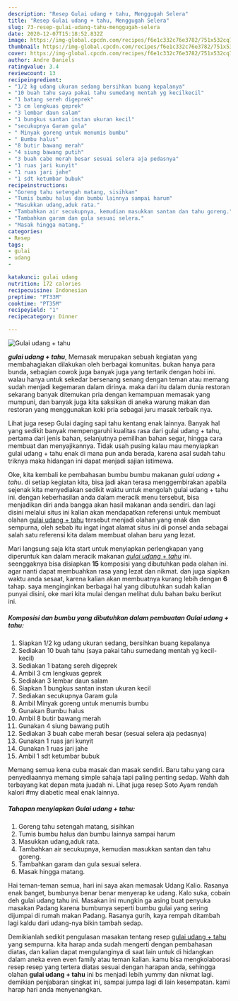 ```yaml
---
description: "Resep Gulai udang + tahu, Menggugah Selera"
title: "Resep Gulai udang + tahu, Menggugah Selera"
slug: 73-resep-gulai-udang-tahu-menggugah-selera
date: 2020-12-07T15:18:52.832Z
image: https://img-global.cpcdn.com/recipes/f6e1c332c76e3782/751x532cq70/gulai-udang-tahu-foto-resep-utama.jpg
thumbnail: https://img-global.cpcdn.com/recipes/f6e1c332c76e3782/751x532cq70/gulai-udang-tahu-foto-resep-utama.jpg
cover: https://img-global.cpcdn.com/recipes/f6e1c332c76e3782/751x532cq70/gulai-udang-tahu-foto-resep-utama.jpg
author: Andre Daniels
ratingvalue: 3.4
reviewcount: 13
recipeingredient:
- "1/2 kg udang ukuran sedang bersihkan buang kepalanya"
- "10 buah tahu saya pakai tahu sumedang mentah yg kecilkecil"
- "1 batang sereh digeprek"
- "3 cm lengkuas geprek"
- "3 lembar daun salam"
- "1 bungkus santan instan ukuran kecil"
- "secukupnya Garam gula"
- " Minyak goreng untuk menumis bumbu"
- " Bumbu halus"
- "8 butir bawang merah"
- "4 siung bawang putih"
- "3 buah cabe merah besar sesuai selera aja pedasnya"
- "1 ruas jari kunyit"
- "1 ruas jari jahe"
- "1 sdt ketumbar bubuk"
recipeinstructions:
- "Goreng tahu setengah matang, sisihkan"
- "Tumis bumbu halus dan bumbu lainnya sampai harum"
- "Masukkan udang,aduk rata."
- "Tambahkan air secukupnya, kemudian masukkan santan dan tahu goreng."
- "Tambahkan garam dan gula sesuai selera."
- "Masak hingga matang."
categories:
- Resep
tags:
- gulai
- udang
- 

katakunci: gulai udang  
nutrition: 172 calories
recipecuisine: Indonesian
preptime: "PT33M"
cooktime: "PT35M"
recipeyield: "1"
recipecategory: Dinner

---
```



![Gulai udang + tahu](https://img-global.cpcdn.com/recipes/f6e1c332c76e3782/751x532cq70/gulai-udang-tahu-foto-resep-utama.jpg)

<b><i>gulai udang + tahu</i></b>, Memasak merupakan sebuah kegiatan yang membahagiakan dilakukan oleh berbagai komunitas. bukan hanya para bunda, sebagian cowok juga banyak juga yang tertarik dengan hobi ini. walau hanya untuk sekedar bersenang senang dengan teman atau memang sudah menjadi kegemaran dalam dirinya. maka dari itu dalam dunia restoran sekarang banyak ditemukan pria dengan kemampuan memasak yang mumpuni, dan banyak juga kita saksikan di aneka warung makan dan restoran yang menggunakan koki pria sebagai juru masak terbaik nya.

Lihat juga resep Gulai daging sapi tahu kentang enak lainnya. Banyak hal yang sedikit banyak mempengaruhi kualitas rasa dari gulai udang + tahu, pertama dari jenis bahan, selanjutnya pemilihan bahan segar, hingga cara membuat dan menyajikannya. Tidak usah pusing kalau mau menyiapkan gulai udang + tahu enak di mana pun anda berada, karena asal sudah tahu triknya maka hidangan ini dapat menjadi sajian istimewa.

Oke, kita kembali ke pembahasan bumbu bumbu makanan <i>gulai udang + tahu</i>. di setiap kegiatan kita, bisa jadi akan terasa menggembirakan apabila sejenak kita menyediakan sedikit waktu untuk mengolah gulai udang + tahu ini. dengan keberhasilan anda dalam meracik menu tersebut, bisa menjadikan diri anda bangga akan hasil makanan anda sendiri. dan lagi disini melalui situs ini kalian akan mendapatkan referensi untuk membuat olahan <u>gulai udang + tahu</u> tersebut menjadi olahan yang enak dan sempurna, oleh sebab itu ingat ingat alamat situs ini di ponsel anda sebagai salah satu referensi kita dalam membuat olahan baru yang lezat.


Mari langsung saja kita start untuk menyiapkan perlengkapan yang diperuntuk kan dalam meracik makanan <u><i>gulai udang + tahu</i></u> ini. seenggaknya bisa disiapkan <b>15</b> komposisi yang dibutuhkan pada olahan ini. agar nanti dapat membuahkan rasa yang lezat dan nikmat. dan juga siapkan waktu anda sesaat, karena kalian akan membuatnya kurang lebih dengan <b>6</b> tahap. saya menginginkan berbagai hal yang dibutuhkan sudah kalian punyai disini, oke mari kita mulai dengan melihat dulu bahan baku berikut ini.

<!--inarticleads1-->

##### Komposisi dan bumbu yang dibutuhkan dalam pembuatan Gulai udang + tahu:

1. Siapkan 1/2 kg udang ukuran sedang, bersihkan buang kepalanya
1. Sediakan 10 buah tahu (saya pakai tahu sumedang mentah yg kecil-kecil)
1. Sediakan 1 batang sereh digeprek
1. Ambil 3 cm lengkuas geprek
1. Sediakan 3 lembar daun salam
1. Siapkan 1 bungkus santan instan ukuran kecil
1. Sediakan secukupnya Garam gula
1. Ambil  Minyak goreng untuk menumis bumbu
1. Gunakan  Bumbu halus
1. Ambil 8 butir bawang merah
1. Gunakan 4 siung bawang putih
1. Sediakan 3 buah cabe merah besar (sesuai selera aja pedasnya)
1. Gunakan 1 ruas jari kunyit
1. Gunakan 1 ruas jari jahe
1. Ambil 1 sdt ketumbar bubuk


Memang semua kena cuba masak dan masak sendiri. Baru tahu yang cara penyediaannya memang simple sahaja tapi paling penting sedap. Wahh dah terbayang kat depan mata juadah ni. Lihat juga resep Soto Ayam rendah kalori #my diabetic meal enak lainnya. 

<!--inarticleads2-->

##### Tahapan menyiapkan Gulai udang + tahu:

1. Goreng tahu setengah matang, sisihkan
1. Tumis bumbu halus dan bumbu lainnya sampai harum
1. Masukkan udang,aduk rata.
1. Tambahkan air secukupnya, kemudian masukkan santan dan tahu goreng.
1. Tambahkan garam dan gula sesuai selera.
1. Masak hingga matang.


Hai teman-teman semua, hari ini saya akan memasak Udang Kalio. Rasanya enak banget, bumbunya benar benar menyerap ke udang. Kalo suka, cobain deh gulai udang tahu ini. Masakan ini mungkin ga asing buat penyuka masakan Padang karena bumbunya seperti bumbu gulai yang sering dijumpai di rumah makan Padang. Rasanya gurih, kaya rempah ditambah lagi kaldu dari udang-nya bikin tambah sedap. 

Demikianlah sedikit pengulasan masakan tentang resep <u>gulai udang + tahu</u> yang sempurna. kita harap anda sudah mengerti dengan pembahasan diatas, dan kalian dapat mengulanginya di saat lain untuk di hidangkan dalam aneka even even family atau teman kalian. kamu bisa mengkolaborasi resep resep yang tertera diatas sesuai dengan harapan anda, sehingga olahan <b>gulai udang + tahu</b> ini bs menjadi lebih yummy dan nikmat lagi. demikian penjabaran singkat ini, sampai jumpa lagi di lain kesempatan. kami harap hari anda menyenangkan.
